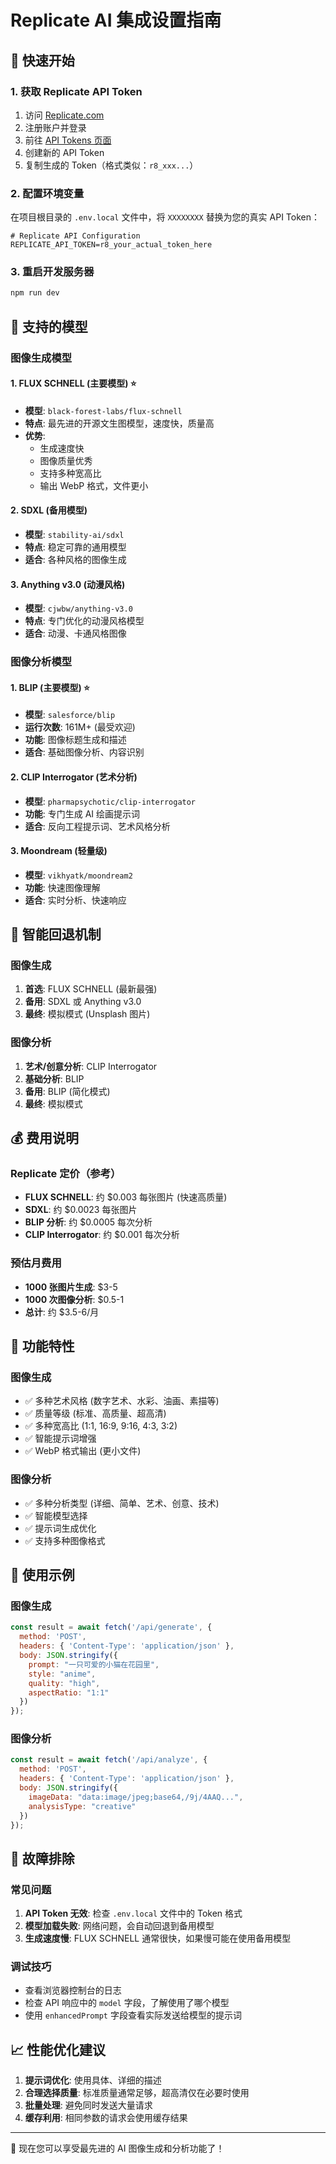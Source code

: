 # Replicate AI 集成设置指南

## 🚀 快速开始

### 1. 获取 Replicate API Token

1. 访问 [Replicate.com](https://replicate.com)
2. 注册账户并登录
3. 前往 [API Tokens 页面](https://replicate.com/account/api-tokens)
4. 创建新的 API Token
5. 复制生成的 Token（格式类似：`r8_xxx...`）

### 2. 配置环境变量

在项目根目录的 `.env.local` 文件中，将 `XXXXXXXX` 替换为您的真实 API Token：

```env
# Replicate API Configuration
REPLICATE_API_TOKEN=r8_your_actual_token_here
```

### 3. 重启开发服务器

```bash
npm run dev
```

## 🎯 支持的模型

### 图像生成模型

#### 1. **FLUX SCHNELL** (主要模型) ⭐
- **模型**: `black-forest-labs/flux-schnell`
- **特点**: 最先进的开源文生图模型，速度快，质量高
- **优势**: 
  - 生成速度快
  - 图像质量优秀
  - 支持多种宽高比
  - 输出 WebP 格式，文件更小

#### 2. **SDXL** (备用模型)
- **模型**: `stability-ai/sdxl`
- **特点**: 稳定可靠的通用模型
- **适合**: 各种风格的图像生成

#### 3. **Anything v3.0** (动漫风格)
- **模型**: `cjwbw/anything-v3.0`
- **特点**: 专门优化的动漫风格模型
- **适合**: 动漫、卡通风格图像

### 图像分析模型

#### 1. **BLIP** (主要模型) ⭐
- **模型**: `salesforce/blip`
- **运行次数**: 161M+ (最受欢迎)
- **功能**: 图像标题生成和描述
- **适合**: 基础图像分析、内容识别

#### 2. **CLIP Interrogator** (艺术分析)
- **模型**: `pharmapsychotic/clip-interrogator`
- **功能**: 专门生成 AI 绘画提示词
- **适合**: 反向工程提示词、艺术风格分析

#### 3. **Moondream** (轻量级)
- **模型**: `vikhyatk/moondream2`
- **功能**: 快速图像理解
- **适合**: 实时分析、快速响应

## 🔄 智能回退机制

### 图像生成
1. **首选**: FLUX SCHNELL (最新最强)
2. **备用**: SDXL 或 Anything v3.0
3. **最终**: 模拟模式 (Unsplash 图片)

### 图像分析
1. **艺术/创意分析**: CLIP Interrogator
2. **基础分析**: BLIP
3. **备用**: BLIP (简化模式)
4. **最终**: 模拟模式

## 💰 费用说明

### Replicate 定价（参考）
- **FLUX SCHNELL**: 约 $0.003 每张图片 (快速高质量)
- **SDXL**: 约 $0.0023 每张图片
- **BLIP 分析**: 约 $0.0005 每次分析
- **CLIP Interrogator**: 约 $0.001 每次分析

### 预估月费用
- **1000 张图片生成**: $3-5
- **1000 次图像分析**: $0.5-1
- **总计**: 约 $3.5-6/月

## 🎨 功能特性

### 图像生成
- ✅ 多种艺术风格 (数字艺术、水彩、油画、素描等)
- ✅ 质量等级 (标准、高质量、超高清)
- ✅ 多种宽高比 (1:1, 16:9, 9:16, 4:3, 3:2)
- ✅ 智能提示词增强
- ✅ WebP 格式输出 (更小文件)

### 图像分析
- ✅ 多种分析类型 (详细、简单、艺术、创意、技术)
- ✅ 智能模型选择
- ✅ 提示词生成优化
- ✅ 支持多种图像格式

## 🚀 使用示例

### 图像生成
```javascript
const result = await fetch('/api/generate', {
  method: 'POST',
  headers: { 'Content-Type': 'application/json' },
  body: JSON.stringify({
    prompt: "一只可爱的小猫在花园里",
    style: "anime",
    quality: "high",
    aspectRatio: "1:1"
  })
});
```

### 图像分析
```javascript
const result = await fetch('/api/analyze', {
  method: 'POST',
  headers: { 'Content-Type': 'application/json' },
  body: JSON.stringify({
    imageData: "data:image/jpeg;base64,/9j/4AAQ...",
    analysisType: "creative"
  })
});
```

## 🔧 故障排除

### 常见问题
1. **API Token 无效**: 检查 `.env.local` 文件中的 Token 格式
2. **模型加载失败**: 网络问题，会自动回退到备用模型
3. **生成速度慢**: FLUX SCHNELL 通常很快，如果慢可能在使用备用模型

### 调试技巧
- 查看浏览器控制台的日志
- 检查 API 响应中的 `model` 字段，了解使用了哪个模型
- 使用 `enhancedPrompt` 字段查看实际发送给模型的提示词

## 📈 性能优化建议

1. **提示词优化**: 使用具体、详细的描述
2. **合理选择质量**: 标准质量通常足够，超高清仅在必要时使用
3. **批量处理**: 避免同时发送大量请求
4. **缓存利用**: 相同参数的请求会使用缓存结果

---

🎉 现在您可以享受最先进的 AI 图像生成和分析功能了！ 